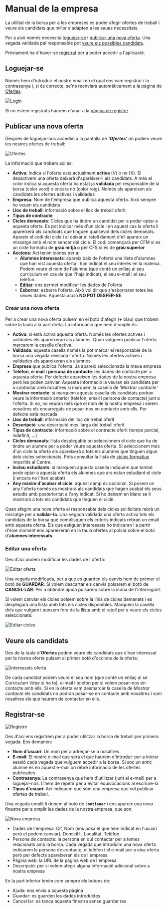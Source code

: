 # Manual de la empresa
La utilitat de la borsa per a les empreses es poder afegir ofertes de treball i veure els candidats que millor s'adapten a les seues necessitats.

Per a això només necessita [loguejar-se](#loguejar-se) i [publicar una nova oferta](#publicar-una-nova-oferta). Una vegada validada pel responsable pot [veure els possibles candidats](#veure-els-candidats).

Prèviament ha d'haver-se [registrat](#registrar-se) per a poder accedir a l'aplicació.

## Loguejar-se
Només hem d'introduir el nostre email en el qual ens vam registrar i la contrasenya i, si és correcte, se'ns reenviarà automàticament a la pàgina de [Ofertes](./ofertas).

![Login](../img/login.png)

Si no estem registrats haurem d'anar a la [pàgina de registre](#registrar-se).

## Publicar una nova oferta
Després de loguejar-nos accedim a la pantalla de **_'Ofertes'_** on podem veure les nostres ofertes de treball:

![Ofertes](../img/ofertas.png)

La informació que trobem ací és:
- **Activa**: Indica si l'oferta està actualment **activa** (V) o no (X). Si desactivem una oferta deixarà d'aparèixer-li als candidats. A més el color indica si aquesta oferta ha estat ja **validada** pel responsable de la borsa (color verd) o encara no (color roig). Només els apareixen als candidats les ofertes actives i validades
- **Empresa**: Nom de l'empresa que publica aquesta oferta. Això sempre ho veuen els candidats
- **Lloc de treball**: informació sobre el lloc de treball oferit
- **Tipus de contracte**
- **Cicles demanats**: Cicles que ha tindre un candidat per a poder optar a aquesta oferta. Es pot indicar més d'un cicle i en aquest cas la oferta li apareixerà als candidats que tinguen qualsevol dels cicles demanats. Apareix el codi del cicle i al deixar el ratolí damunt d'ell apareix un missatge amb el nom sencer del cicle. El codi començarà per CFM si es un cicle formatiu de **grau mitjà** o per CFS si és de **grau superior**
- **Accions**: Ací tenim icones per a:
    - **Alumnes interessats**: apareix baix de l'oferta una llista d'alumnes que han vist aquesta oferta i han indicat el seu interés en la mateixa. Podem veure el nom de l'alumne (que conté un enllaç al seu curriculum en cas de que l'haja indicat), el seu e-mail i el seu telèfon.
    - **[Editar](#editar-una-oferta)**: ens permet modificar les dades de l'oferta
    - **Esborrar**: esborra l'oferta. Això vol dir que s'esborraran totes les seues dades. Aquesta acció **NO POT DESFER-SE**.

### Crear una nova oferta
Per a crear una nova oferta pulsem en el botó d'afegir (**+** blau) que trobem sobre la taula a la part dreta. La informació que hem d'omplir és:
- **Activa**: si està activa aquesta oferta. Només les ofertes actives i validades els apareixeran als alumnes. Quan vulguem publicar l'oferta marcarem la casella d'activa.
- **Validada**: aquesta casella només la pot marcar el responsable de la borsa una vegada revisada l'oferta. Només les ofertes actives i validades els apareixeran als alumnes
- **Empresa** que publica l'oferta. Ja apareix seleccionada la meua empresa
- **Telèfon**, **e-mail** i **persona de contacte**: les dades de contacte per a aquesta oferta. Per defecte apareixen les dades de la nostra empresa però les poden canviar. Aquesta informació la veuran els candidats per a contactar amb nosaltres si marquem la casella de _'Mostrar contacte'_
- **Mostrar contacte**: si marquem aquesta casella els candidats podran veure la informació anterior (telèfon, email i persona de contacte) junt a l'oferta. Si no, no veuran més que el nom de la nostra empresa i serem nosaltres els encarregats de posar-nos en contacte amb ells. Per defecte està marcada
- **Lloc de treball**: informació del lloc de trebal oferit
- **Descripció**: una descripció mes llarga del treball oferit
- **Tipus de contracte**: informació sobre el contracte oferit (temps parcial, indefinit, ...)
- **Cicles demanats**: llista desplegable on seleccionem el cicle que ha de tindre un alumne per a poder veure aquesta oferta. Si seleccionem més d'un cicle la oferta els apareixerà a tots els alumnes que tinguen algun dels cicles seleccionats. Pots consultar la llista de [cicles formatius](../ciclos/lista.md) impartits al Centre.
- **Inclou estudiants**: si marquem aquesta casella indiquem que també pode optar a aquesta oferta els alumnes que ara estan estudiant el cicle (i encara no l'han acabat)
- **Any màxim d'acabar el cicle**: aquest camp és opcional. Si posem un any l'oferta només es mostrarà als candidats que hagen acabat els seus estudis amb posterioritat a l'any indicat. Si ho deixem en blanc se li mostrarà a tots els candidats que tinguen el cicle.

Quan afegim una nova oferta el responsable dels cicles sol·licitats rebrà un missatge per a **validar-la**. Una vegada validada una oferta activa tots els candidats de la borsa que complisquen els criteris indicats rebran un email amb aquesta oferta. Els que estiguen interessats ho indicaran i a partir d'eixe moment ens apareixeran en la taula ofertes al polsar sobre el botó d'**alumnes interessats**.

### Editar una oferta
Des d'ací podem modificar les dades de l'oferta:

![Editar oferta](../img/oferta-edit.png)

Una vegada modificada, per a que es guarden els canvis hem de prèmer el botó de **GUARDAR**. Si volem descartar els canvis polsarem el botó de **CANCEL·LAR**. Per a obtindre ajuda pulsarem sobre la icona de l'interrogant.

Si volem canviar els cicles polsem sobre la línia de cicles demanats i es desplegarà una llista amb tots els cicles disponibles. Marquem la casella dels que vulgam i punxem fora de la llista amb el ratolí per a veure els cicles seleccionats:

![Editar cicles](../img/oferta-edit-ciclos.png)


## Veure els candidats
Des de la taula d'**Ofertes** podem veure els candidats que s'han interessat per la nostra oferta pulsant el primer botó d'accions de la oferta:

![Interessats oferta](../img/ofertas-interesados.png)

De cada candidat podem veure el seu nom (que conté un enllaç al se _Curriculum Vitae_ si ho te), e-mail i teléfon per si volem posar-nos en contacte amb ells. Si en la oferta vam desmarcar la casella de _Mostrar contacte_ els candidats no podran posar-se en contacte amb nosaltres i som nosaltres els que haurem de contactar en ells.

## Registrar-se

![Registre](../img/registre.png)

Des d'ací ens registrem per a poder utilitzar la borsa de treball per primera vegada. Ens demanen:

- **Nom d'usuari**: Un nom per a adreçar-se a nosaltres. 
- **E-mail**: El nostre e-mail que será el que haurem d'introduir per a iniciar sessió cada vegada que vulguem accedir a la borsa. Si soc un antic alumne és en aquest e-mail on rebré informació de les ofertes publicades
- **Contrasenya**: La contrasenya que hem d'utilitzar (junt al e-mail) per a loguejar-nos. L'hem de repetir per a evitar equivocacions al escriure-la
- **Tipus d'usuari**: Ací indiquem que sóm una empresa que vol publicar ofertes de treball.

Una vegada omplit li donem al botó de **`Continuar`** i ens apareix una nova finestre per a omplir les dades de la nostra empresa, que son: 

![Nova empresa](../img/newEmpresa.png)

- Dades de l'empresa: Cif, Nom (ens posa el que hem indicat en l'usuari però el podem canviar), Domicil·li, Localitat, Telèfon
- Persona de contacte: la persona en qui contactar per a temes relacionats amb la borsa. Cada vegada que introduïm una nova oferta indicarem la persona de contacte, el telèfon i el e-mail per a eixa oferta però per defecte apareixeran els de l'empresa
- Pàgina web: la URL de la pàgina web de l'empresa
- Descripció: per si volem afegir alguna informació adicional sobre a nostra empresa

En la part inferior tenim com sempre els botons de:
- Ajuda: ens envia a aquesta pàgina
- Guardar: es guarden les dades introduïdes
- Cancel·lar: es tanca aquesta finestra sense guardar res
